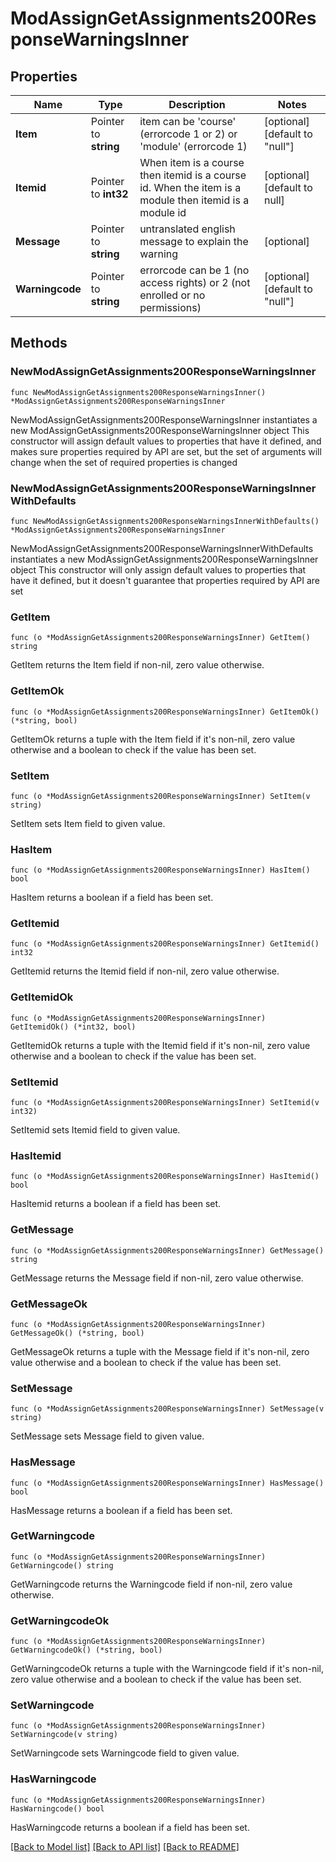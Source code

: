 # ModAssignGetAssignments200ResponseWarningsInner

## Properties

Name | Type | Description | Notes
------------ | ------------- | ------------- | -------------
**Item** | Pointer to **string** | item can be &#39;course&#39; (errorcode 1 or 2) or &#39;module&#39; (errorcode 1) | [optional] [default to "null"]
**Itemid** | Pointer to **int32** | When item is a course then itemid is a course id. When the item is a module then itemid is a module id | [optional] [default to null]
**Message** | Pointer to **string** | untranslated english message to explain the warning | [optional] 
**Warningcode** | Pointer to **string** | errorcode can be 1 (no access rights) or 2 (not enrolled or no permissions) | [optional] [default to "null"]

## Methods

### NewModAssignGetAssignments200ResponseWarningsInner

`func NewModAssignGetAssignments200ResponseWarningsInner() *ModAssignGetAssignments200ResponseWarningsInner`

NewModAssignGetAssignments200ResponseWarningsInner instantiates a new ModAssignGetAssignments200ResponseWarningsInner object
This constructor will assign default values to properties that have it defined,
and makes sure properties required by API are set, but the set of arguments
will change when the set of required properties is changed

### NewModAssignGetAssignments200ResponseWarningsInnerWithDefaults

`func NewModAssignGetAssignments200ResponseWarningsInnerWithDefaults() *ModAssignGetAssignments200ResponseWarningsInner`

NewModAssignGetAssignments200ResponseWarningsInnerWithDefaults instantiates a new ModAssignGetAssignments200ResponseWarningsInner object
This constructor will only assign default values to properties that have it defined,
but it doesn't guarantee that properties required by API are set

### GetItem

`func (o *ModAssignGetAssignments200ResponseWarningsInner) GetItem() string`

GetItem returns the Item field if non-nil, zero value otherwise.

### GetItemOk

`func (o *ModAssignGetAssignments200ResponseWarningsInner) GetItemOk() (*string, bool)`

GetItemOk returns a tuple with the Item field if it's non-nil, zero value otherwise
and a boolean to check if the value has been set.

### SetItem

`func (o *ModAssignGetAssignments200ResponseWarningsInner) SetItem(v string)`

SetItem sets Item field to given value.

### HasItem

`func (o *ModAssignGetAssignments200ResponseWarningsInner) HasItem() bool`

HasItem returns a boolean if a field has been set.

### GetItemid

`func (o *ModAssignGetAssignments200ResponseWarningsInner) GetItemid() int32`

GetItemid returns the Itemid field if non-nil, zero value otherwise.

### GetItemidOk

`func (o *ModAssignGetAssignments200ResponseWarningsInner) GetItemidOk() (*int32, bool)`

GetItemidOk returns a tuple with the Itemid field if it's non-nil, zero value otherwise
and a boolean to check if the value has been set.

### SetItemid

`func (o *ModAssignGetAssignments200ResponseWarningsInner) SetItemid(v int32)`

SetItemid sets Itemid field to given value.

### HasItemid

`func (o *ModAssignGetAssignments200ResponseWarningsInner) HasItemid() bool`

HasItemid returns a boolean if a field has been set.

### GetMessage

`func (o *ModAssignGetAssignments200ResponseWarningsInner) GetMessage() string`

GetMessage returns the Message field if non-nil, zero value otherwise.

### GetMessageOk

`func (o *ModAssignGetAssignments200ResponseWarningsInner) GetMessageOk() (*string, bool)`

GetMessageOk returns a tuple with the Message field if it's non-nil, zero value otherwise
and a boolean to check if the value has been set.

### SetMessage

`func (o *ModAssignGetAssignments200ResponseWarningsInner) SetMessage(v string)`

SetMessage sets Message field to given value.

### HasMessage

`func (o *ModAssignGetAssignments200ResponseWarningsInner) HasMessage() bool`

HasMessage returns a boolean if a field has been set.

### GetWarningcode

`func (o *ModAssignGetAssignments200ResponseWarningsInner) GetWarningcode() string`

GetWarningcode returns the Warningcode field if non-nil, zero value otherwise.

### GetWarningcodeOk

`func (o *ModAssignGetAssignments200ResponseWarningsInner) GetWarningcodeOk() (*string, bool)`

GetWarningcodeOk returns a tuple with the Warningcode field if it's non-nil, zero value otherwise
and a boolean to check if the value has been set.

### SetWarningcode

`func (o *ModAssignGetAssignments200ResponseWarningsInner) SetWarningcode(v string)`

SetWarningcode sets Warningcode field to given value.

### HasWarningcode

`func (o *ModAssignGetAssignments200ResponseWarningsInner) HasWarningcode() bool`

HasWarningcode returns a boolean if a field has been set.


[[Back to Model list]](../README.md#documentation-for-models) [[Back to API list]](../README.md#documentation-for-api-endpoints) [[Back to README]](../README.md)


